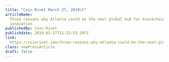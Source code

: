 ```yaml
---
title: "Coin Rivet March 27, 2019\t"
articleName: 
  Three reasons why Atlanta could be the next global hub for blockchain
  innovation
publishedBy: Coin Rivet
publishdate: 2019-03-27T21:22:53.207Z
link: 
  https://coinrivet.com/three-reasons-why-atlanta-could-be-the-next-global-hub-for-blockchain-innovation/
class: newPressArticle
draft: false
---
```


